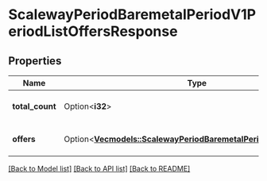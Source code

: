 # ScalewayPeriodBaremetalPeriodV1PeriodListOffersResponse

## Properties

Name | Type | Description | Notes
------------ | ------------- | ------------- | -------------
**total_count** | Option<**i32**> | Total count of matching offers. | [optional]
**offers** | Option<[**Vec<models::ScalewayPeriodBaremetalPeriodV1PeriodOffer>**](scaleway.baremetal.v1.Offer.md)> | Offers that match filters. | [optional]

[[Back to Model list]](../README.md#documentation-for-models) [[Back to API list]](../README.md#documentation-for-api-endpoints) [[Back to README]](../README.md)


